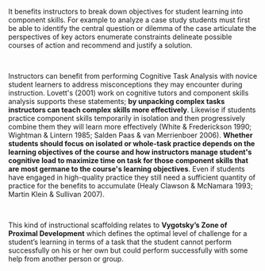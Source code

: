 <p><span style=font-weight: 400;>It benefits instructors to break down objectives for student learning into component skills. For example to analyze a case study students must first be able to identify the central question or dilemma of the case articulate the perspectives of key actors enumerate constraints delineate possible courses of action and recommend and justify a solution.</span></p>  <p> </p>  <p><span style=font-weight: 400;>Instructors can benefit from performing Cognitive Task Analysis with novice student learners to address misconceptions they may encounter during instruction. Lovett's (2001) work on cognitive tutors and component skills analysis supports these statements; </span><strong>by unpacking complex tasks instructors can teach complex skills more effectively</strong><span style=font-weight: 400;>. Likewise if students practice component skills temporarily in isolation and then progressively combine them they will learn more effectively (White &amp; Frederickson 1990; Wightman &amp; Lintern 1985; Salden Paas &amp; van Merrienboer 2006). </span><strong>Whether students should focus on isolated or whole-task practice depends on the learning objectives of the course and how instructors manage student's cognitive load to maximize time on task for those component skills that are most germane to the course's learning objectives</strong><span style=font-weight: 400;>. Even if students have engaged in high-quality practice they still need a sufficient quantity of practice for the benefits to accumulate (Healy Clawson &amp; McNamara 1993; Martin Klein &amp; Sullivan 2007).</span></p>  <p> </p>  <p><span style=font-weight: 400;>This kind of instructional scaffolding relates to </span><strong>Vygotsky’s Zone of Proximal Development</strong><span style=font-weight: 400;> which defines the optimal level of challenge for a student’s learning in terms of a task that the student cannot perform successfully on his or her own but could perform successfully with some help from another person or group.</span></p>